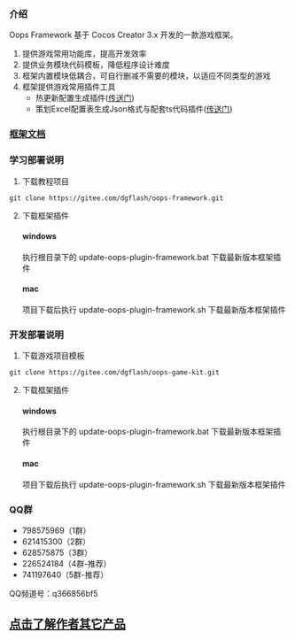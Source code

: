 ### 介绍
Oops Framework 基于 Cocos Creator 3.x 开发的一款游戏框架。
1. 提供游戏常用功能库，提高开发效率
2. 提供业务模块代码模板，降低程序设计难度
3. 框架内置模块低耦合，可自行删减不需要的模块，以适应不同类型的游戏
4. 框架提供游戏常用插件工具
    - 热更新配置生成插件([传送门](https://gitee.com/dgflash/oops-plugin-hot-update))
    - 策划Excel配置表生成Json格式与配套ts代码插件([传送门](https://gitee.com/dgflash/oops-plugin-excel-to-json))

### <a href="https://gitee.com/dgflash/oops-framework/wikis/pages?sort_id=12002375&doc_id=2873565" target="_blank">框架文档</a>

### 学习部署说明
1. 下载教程项目
```
git clone https://gitee.com/dgflash/oops-framework.git
```

2. 下载框架插件
    #### windows
    执行根目录下的 update-oops-plugin-framework.bat 下载最新版本框架插件
    
    #### mac
    项目下载后执行 update-oops-plugin-framework.sh 下载最新版本框架插件

### 开发部署说明
1. 下载游戏项目模板
```
git clone https://gitee.com/dgflash/oops-game-kit.git
```

2. 下载框架插件
    #### windows
    执行根目录下的 update-oops-plugin-framework.bat 下载最新版本框架插件
    
    #### mac
    项目下载后执行 update-oops-plugin-framework.sh 下载最新版本框架插件

### QQ群
- 798575969（1群）
- 621415300（2群）
- 628575875（3群）    
- 226524184（4群-推荐）
- 741197640（5群-推荐）

QQ频道号：q366856bf5

## [点击了解作者其它产品](https://store.cocos.com/app/search?name=oops)